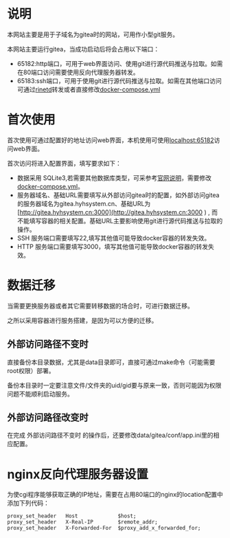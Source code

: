 # 说明

本网站主要是用于子域名为gitea时的网站，可用作小型git服务。

本网站主要运行gitea，当成功启动后将会占用以下端口：

- 65182:http端口，可用于web界面访问、使用git进行源代码推送与拉取。如需在80端口访问需要使用反向代理服务器转发。
- 65183:ssh端口，可用于使用git进行源代码推送与拉取。如需在其他端口访问可通过[rinetd](http://www.rinetd.com/)转发或者直接修改[docker-compose.yml](docker-compose.yml)

# 首次使用

首次使用可通过配置好的地址访问web界面，本机使用可使用[localhost:65182](localhost:65182)访问web界面。

首次访问将进入配置界面，填写要求如下：

- 数据采用 SQLite3,若需要其他数据库类型，可采参考[官网说明](https://docs.gitea.com/installation/install-with-docker)，需要修改[docker-compose.yml](docker-compose.yml)。
- 服务器域名、基础URL需要填写从外部访问gitea时的配置，如外部访问gitea的服务器域名为gitea.hyhsystem.cn、基础URL为[http://gitea.hyhsystem.cn:3000](http://gitea.hyhsystem.cn:3000 ) , 而不能填写容器的相关配置。基础URL主要影响使用git进行源代码推送与拉取的操作。
- SSH 服务端口需要填写22,填写其他值可能导致docker容器的转发失效。
- HTTP 服务端口需要填写3000，填写其他值可能导致docker容器的转发失效。

# 数据迁移

当需要更换服务器或者其它需要转移数据的场合时，可进行数据迁移。

之所以采用容器进行服务搭建，是因为可以方便的迁移。

## 外部访问路径不变时

直接备份本目录数据，尤其是data目录即可，直接可通过make命令（可能需要root权限）部署。

备份本目录时一定要注意文件/文件夹的uid/gid要与原来一致，否则可能因为权限问题不能顺利启动服务。

## 外部访问路径改变时

在完成 外部访问路径不变时 的操作后，还要修改data/gitea/conf/app.ini里的相应配置。

# nginx反向代理服务器设置

为使cgi程序能够获取正确的IP地址，需要在占用80端口的nginx的location配置中添加下列代码：

```nginx
proxy_set_header   Host             $host;
proxy_set_header   X-Real-IP        $remote_addr;
proxy_set_header   X-Forwarded-For  $proxy_add_x_forwarded_for;

```

